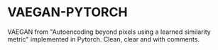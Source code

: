 # VAEGAN-PYTORCH
VAEGAN from "Autoencoding beyond pixels using a learned similarity metric" implemented in Pytorch. Clean, clear and with comments.
